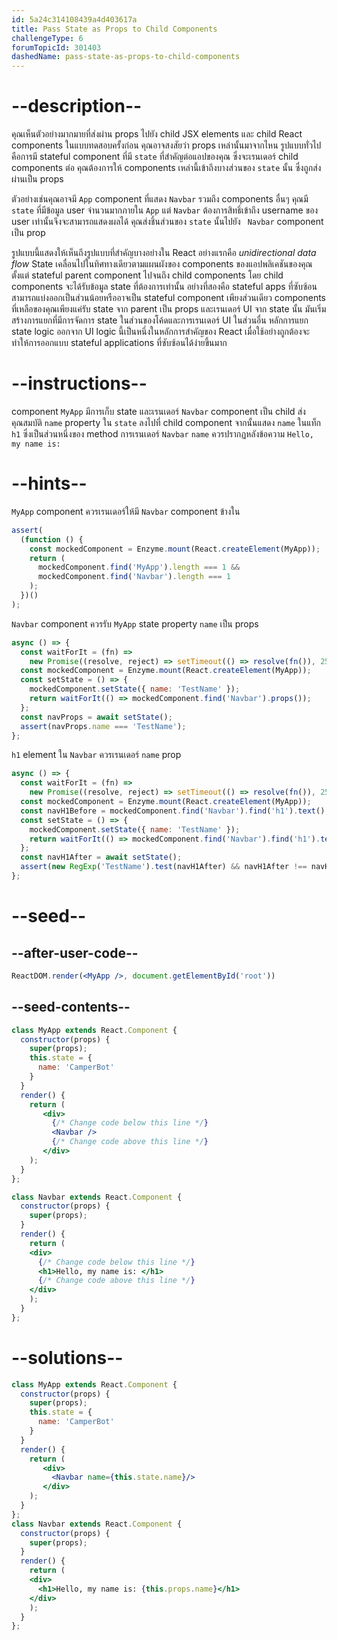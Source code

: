 ```yaml
---
id: 5a24c314108439a4d403617a
title: Pass State as Props to Child Components
challengeType: 6
forumTopicId: 301403
dashedName: pass-state-as-props-to-child-components
---
```


# --description--

คุณเห็นตัวอย่างมากมายที่ส่งผ่าน props ไปยัง child JSX elements และ child React components ในแบบทดสอบครั้งก่อน คุณอาจสงสัยว่า props เหล่านั้นมาจากไหน รูปแบบทั่วไปคือการมี stateful component ที่มี `state` ที่สำคัญต่อแอปของคุณ ซึ่งจะเรนเดอร์ child components ต่อ คุณต้องการให้ components เหล่านี้เข้าถึงบางส่วนของ `state` นั้น ซึ่งถูกส่งผ่านเป็น props

ตัวอย่างเช่นคุณอาจมี `App` component ที่แสดง `Navbar` รวมถึง components อื่นๆ คุณมี `state` ที่มีข้อมูล user จำนวนมากภายใน `App` แต่ `Navbar` ต้องการสิทธิ์เข้าถึง username ของ user เท่านั้นจึงจะสามารถแสดงผลได้ คุณส่งชิ้นส่วนของ `state` นั้นไปยัง ` Navbar` component เป็น prop

รูปแบบนี้แสดงให้เห็นถึงรูปแบบที่สำคัญบางอย่างใน React อย่างแรกคือ *unidirectional data flow* State เคลื่อนไปในทิศทางเดียวตามแผนผังของ components ของแอปพลิเคชันของคุณ ตั้งแต่ stateful parent component ไปจนถึง child components โดย child components จะได้รับข้อมูล state ที่ต้องการเท่านั้น อย่างที่สองคือ stateful apps ที่ซับซ้อนสามารถแบ่งออกเป็นส่วนน้อยหรืออาจเป็น stateful component เพียงส่วนเดียว components ที่เหลือของคุณเพียงแค่รับ state จาก parent เป็น props และเรนเดอร์ UI จาก state นั้น มันเริ่มสร้างการแยกที่มีการจัดการ state ในส่วนของโค้ดและการเรนเดอร์ UI ในส่วนอื่น หลักการแยก state logic ออกจาก UI logic นี้เป็นหนึ่งในหลักการสำคัญของ React เมื่อใช้อย่างถูกต้องจะทำให้การออกแบบ stateful applications ที่ซับซ้อนได้ง่ายขึ้นมาก

# --instructions--

component `MyApp` มีการเก็บ state และเรนเดอร์ `Navbar` component เป็น child ส่งคุณสมบัติ `name` property ใน `state` ลงไปที่ child component จากนั้นแสดง `name` ในแท็ก `h1` ซึ่งเป็นส่วนหนึ่งของ method การเรนเดอร์ `Navbar` `name` ควรปรากฏหลังข้อความ `Hello, my name is:`

# --hints--

`MyApp` component ควรเรนเดอร์ให้มี `Navbar` component ข้างใน

```js
assert(
  (function () {
    const mockedComponent = Enzyme.mount(React.createElement(MyApp));
    return (
      mockedComponent.find('MyApp').length === 1 &&
      mockedComponent.find('Navbar').length === 1
    );
  })()
);
```

`Navbar` component ควรรับ `MyApp` state property `name` เป็น props

```js
async () => {
  const waitForIt = (fn) =>
    new Promise((resolve, reject) => setTimeout(() => resolve(fn()), 250));
  const mockedComponent = Enzyme.mount(React.createElement(MyApp));
  const setState = () => {
    mockedComponent.setState({ name: 'TestName' });
    return waitForIt(() => mockedComponent.find('Navbar').props());
  };
  const navProps = await setState();
  assert(navProps.name === 'TestName');
};
```

`h1` element ใน `Navbar` ควรเรนเดอร์ `name` prop

```js
async () => {
  const waitForIt = (fn) =>
    new Promise((resolve, reject) => setTimeout(() => resolve(fn()), 250));
  const mockedComponent = Enzyme.mount(React.createElement(MyApp));
  const navH1Before = mockedComponent.find('Navbar').find('h1').text();
  const setState = () => {
    mockedComponent.setState({ name: 'TestName' });
    return waitForIt(() => mockedComponent.find('Navbar').find('h1').text());
  };
  const navH1After = await setState();
  assert(new RegExp('TestName').test(navH1After) && navH1After !== navH1Before);
};
```

# --seed--

## --after-user-code--

```jsx
ReactDOM.render(<MyApp />, document.getElementById('root'))
```

## --seed-contents--

```jsx
class MyApp extends React.Component {
  constructor(props) {
    super(props);
    this.state = {
      name: 'CamperBot'
    }
  }
  render() {
    return (
       <div>
         {/* Change code below this line */}
         <Navbar />
         {/* Change code above this line */}
       </div>
    );
  }
};

class Navbar extends React.Component {
  constructor(props) {
    super(props);
  }
  render() {
    return (
    <div>
      {/* Change code below this line */}
      <h1>Hello, my name is: </h1>
      {/* Change code above this line */}
    </div>
    );
  }
};
```

# --solutions--

```jsx
class MyApp extends React.Component {
  constructor(props) {
    super(props);
    this.state = {
      name: 'CamperBot'
    }
  }
  render() {
    return (
       <div>
         <Navbar name={this.state.name}/>
       </div>
    );
  }
};
class Navbar extends React.Component {
  constructor(props) {
    super(props);
  }
  render() {
    return (
    <div>
      <h1>Hello, my name is: {this.props.name}</h1>
    </div>
    );
  }
};
```
